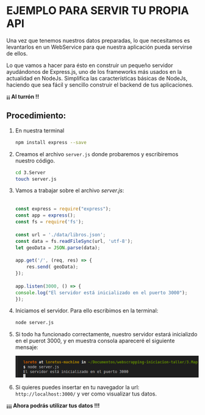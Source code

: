# EJEMPLO PARA SERVIR TU PROPIA API

Una vez que tenemos nuestros datos preparadas, lo que necesitamos es levantarlos en un WebService para que nuestra aplicación pueda servirse de ellos.

Lo que vamos a hacer para ésto en construir un pequeño servidor ayudándonos de Express.js, uno de los frameworks más usados en la actualidad en NodeJs. Simplifica las características básicas de NodeJs, haciendo que sea fácil y sencillo construir el backend de tus aplicaciones. 

**¡¡ Al turrón !!**

## Procedimiento:

1. En nuestra terminal

    ```sh
    npm install express --save
    ```
2. Creamos el archivo `server.js` donde probaremos y escribiremos nuestro código.

    ```sh
    cd 3.Server
    touch server.js
    ``` 
3. Vamos a trabajar sobre el archivo *server.js*:

    ```javascript

    const express = require("express");
    const app = express();
    const fs = require('fs');

    const url = './data/libros.json';
    const data = fs.readFileSync(url, 'utf-8');
    let geoData = JSON.parse(data);

    app.get('/', (req, res) => {
        res.send( geoData);
    });

    app.listen(3000, () => {
    console.log("El servidor está inicializado en el puerto 3000");
    });

    ```
4. Iniciamos el servidor. Para ello escribimos en la terminal:
    ```sh
    node server.js
    ```
5. Si todo ha funcionado correctamente, nuestro servidor estará inicializdo en el puerot 3000, y en muestra consola apareceré el siguiente mensaje:

    ![server](images/server.png "Servidor inicializado")

6. Si quieres puedes insertar en tu navegador la url: ```http://localhost:3000/``` y ver como visualizar tus datos.



**¡¡¡ Ahora podrás utilizar tus datos !!!**